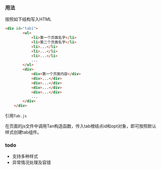### 用法
按照如下结构写入HTML
```html
<div id="tab1">
        <ul>
            <li>第一个页面名字</li>
            <li>第二个页面名字</li>
            <li>...</li>
            <li>...</li>
            <li>...</li>
            ...
        </ul>
        <div>
            <div>第一个页面内容</div>
            <div>...</div>
            <div>...</div>
            <div>...</div>
            <div>...</div>
            ...
        </div>
    </div>
```

引用`Tab.js`

在页面的js文件中调用Tan构造函数，传入tab根结点id和opt对象，即可按照默认样式创建tab组件。

### todo
- 支持多种样式
- 异常情况处理及容错
